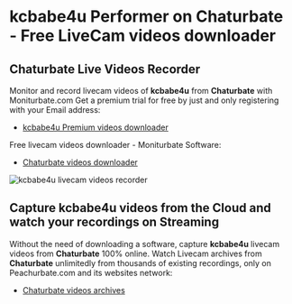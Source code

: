 # kcbabe4u Performer on Chaturbate - Free LiveCam videos downloader

## Chaturbate Live Videos Recorder

Monitor and record livecam videos of **kcbabe4u** from **Chaturbate** with Moniturbate.com
Get a premium trial for free by just and only registering with your Email address:
* [kcbabe4u Premium videos downloader](https://moniturbate.com/request-demo-licence-key.html)

Free livecam videos downloader - Moniturbate Software:
* [Chaturbate videos downloader](https://moniturbate.com/moniturbate-download-software.html)

![kcbabe4u livecam videos recorder](https://peachurnet.com/templates/moniturbate-software.png)


## Capture kcbabe4u videos from the Cloud and watch your recordings on Streaming

Without the need of downloading a software, capture **kcbabe4u** livecam videos from **Chaturbate** 100% online.
Watch Livecam archives from **Chaturbate** unlimitedly from thousands of existing recordings, only on Peachurbate.com and its websites network:
* [Chaturbate videos archives](https://peachurnet.com/)